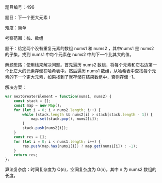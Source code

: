 题目编号：496

题目：下一个更大元素 I

难度：简单

考察范围：栈、数组

题干：给定两个没有重复元素的数组 nums1 和 nums2 ，其中nums1 是 nums2 的子集。找到 nums1 中每个元素在 nums2 中的下一个比其大的值。

解题思路：使用栈来解决问题。首先遍历 nums2 数组，将每个元素和它右边第一个比它大的元素存储在哈希表中。然后遍历 nums1 数组，从哈希表中查找每个元素的下一个更大元素，如果找到了就存储在结果数组中，否则存储 -1。

解决方案：

```javascript
var nextGreaterElement = function(nums1, nums2) {
    const stack = [];
    const map = new Map();
    for (let i = 0; i < nums2.length; i++) {
        while (stack.length && nums2[i] > stack[stack.length - 1]) {
            map.set(stack.pop(), nums2[i]);
        }
        stack.push(nums2[i]);
    }
    const res = [];
    for (let i = 0; i < nums1.length; i++) {
        res.push(map.has(nums1[i]) ? map.get(nums1[i]) : -1);
    }
    return res;
};
```

算法复杂度：时间复杂度为 O(n)，空间复杂度为 O(n)。其中 n 为 nums2 数组的长度。